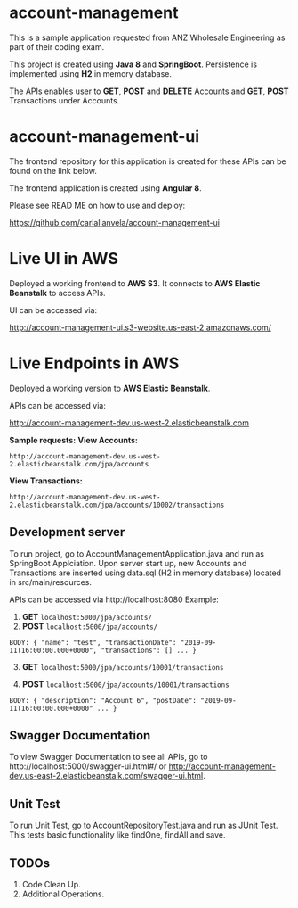 # account-management

This is a sample application requested from ANZ Wholesale Engineering as part of their coding exam.

This project is created using <b>Java 8</b> and <b>SpringBoot</b>. Persistence is implemented using <b>H2</b> in memory database.

The APIs enables user to <b>GET</b>, <b>POST</b> and <b>DELETE</b> Accounts and <b>GET</b>, <b>POST</b> Transactions under Accounts.

# account-management-ui

The frontend repository for this application is created for these APIs can be found on the link below. 

The frontend application is created using <b>Angular 8</b>.

Please see READ ME on how to use and deploy:

https://github.com/carlallanvela/account-management-ui

# Live UI in AWS

Deployed a working frontend to <b>AWS S3</b>. It connects to <b>AWS Elastic Beanstalk</b> to access APIs. 

UI can be accessed via: 

http://account-management-ui.s3-website.us-east-2.amazonaws.com/

# Live Endpoints in AWS

Deployed a working version to <b>AWS Elastic Beanstalk</b>. 

APIs can be accessed via: 

http://account-management-dev.us-west-2.elasticbeanstalk.com

<b>Sample requests:</b>
<b>View Accounts:</b>

`http://account-management-dev.us-west-2.elasticbeanstalk.com/jpa/accounts`

<b>View Transactions:</b>

`http://account-management-dev.us-west-2.elasticbeanstalk.com/jpa/accounts/10002/transactions`

## Development server

To run project, go to AccountManagementApplication.java and run as SpringBoot Applciation. Upon server start  up, new Accounts and Transactions are inserted using data.sql (H2 in memory database) located in src/main/resources.

APIs can be accessed via http://localhost:8080
Example:
1) <b>GET</b>
`localhost:5000/jpa/accounts/`
2) <b>POST</b>
`localhost:5000/jpa/accounts/`

`BODY:
{
    "name": "test",
    "transactionDate": "2019-09-11T16:00:00.000+0000",
    "transactions": [] ...
}`

3) <b>GET</b>
`localhost:5000/jpa/accounts/10001/transactions`

4) <b>POST</b> 
`localhost:5000/jpa/accounts/10001/transactions`

`BODY:
{
    "description": "Account 6",
    "postDate": "2019-09-11T16:00:00.000+0000" ...
}`

## Swagger Documentation

To view Swagger Documentation to see all APIs, go to http://localhost:5000/swagger-ui.html#/ or http://account-management-dev.us-east-2.elasticbeanstalk.com/swagger-ui.html.

## Unit Test

To run Unit Test, go to AccountRepositoryTest.java and run as JUnit Test. This tests basic functionality like findOne, findAll and save.

## TODOs
1) Code Clean Up.
2) Additional Operations.
